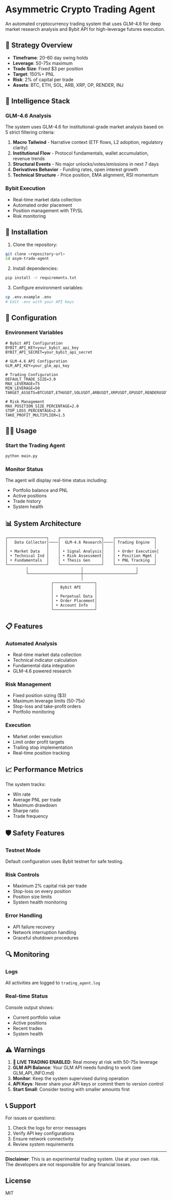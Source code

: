 # Asymmetric Crypto Trading Agent

An automated cryptocurrency trading system that uses GLM-4.6 for deep market research analysis and Bybit API for high-leverage futures execution.

## 🎯 Strategy Overview

- **Timeframe**: 20-60 day swing holds
- **Leverage**: 50-75x maximum
- **Trade Size**: Fixed $3 per position
- **Target**: 150%+ PNL
- **Risk**: 2% of capital per trade
- **Assets**: BTC, ETH, SOL, ARB, XRP, OP, RENDER, INJ

## 🧠 Intelligence Stack

### GLM-4.6 Analysis
The system uses GLM-4.6 for institutional-grade market analysis based on 5 strict filtering criteria:

1. **Macro Tailwind** - Narrative context (ETF flows, L2 adoption, regulatory clarity)
2. **Institutional Flow** - Protocol fundamentals, wallet accumulation, revenue trends
3. **Structural Events** - No major unlocks/votes/emissions in next 7 days
4. **Derivatives Behavior** - Funding rates, open interest growth
5. **Technical Structure** - Price position, EMA alignment, RSI momentum

### Bybit Execution
- Real-time market data collection
- Automated order placement
- Position management with TP/SL
- Risk monitoring

## 🚀 Installation

1. Clone the repository:
```bash
git clone <repository-url>
cd asym-trade-agent
```

2. Install dependencies:
```bash
pip install -r requirements.txt
```

3. Configure environment variables:
```bash
cp .env.example .env
# Edit .env with your API keys
```

## 🔧 Configuration

### Environment Variables
```env
# Bybit API Configuration
BYBIT_API_KEY=your_bybit_api_key
BYBIT_API_SECRET=your_bybit_api_secret

# GLM-4.6 API Configuration
GLM_API_KEY=your_glm_api_key

# Trading Configuration
DEFAULT_TRADE_SIZE=3.0
MAX_LEVERAGE=75
MIN_LEVERAGE=50
TARGET_ASSETS=BTCUSDT,ETHUSDT,SOLUSDT,ARBUSDT,XRPUSDT,OPUSDT,RENDERUSDT,INJUSDT

# Risk Management
MAX_POSITION_SIZE_PERCENTAGE=2.0
STOP_LOSS_PERCENTAGE=2.0
TAKE_PROFIT_MULTIPLIER=1.5
```

## 🏃‍♂️ Usage

### Start the Trading Agent
```bash
python main.py
```

### Monitor Status
The agent will display real-time status including:
- Portfolio balance and PNL
- Active positions
- Trade history
- System health

## 📊 System Architecture

```
┌─────────────────┐    ┌──────────────────┐    ┌─────────────────┐
│   Data Collector│────│  GLM-4.6 Research│────│ Trading Engine  │
│                 │    │                  │    │                 │
│ • Market Data   │    │ • Signal Analysis│    │ • Order Execution│
│ • Technical Ind │    │ • Risk Assessment│    │ • Position Mgmt │
│ • Fundamentals  │    │ • Thesis Gen     │    │ • PNL Tracking  │
└─────────────────┘    └──────────────────┘    └─────────────────┘
         │                       │                       │
         └───────────────────────┼───────────────────────┘
                                 │
                    ┌──────────────────┐
                    │   Bybit API      │
                    │                  │
                    │ • Perpetual Data │
                    │ • Order Placement│
                    │ • Account Info   │
                    └──────────────────┘
```

## 📋 Features

### Automated Analysis
- Real-time market data collection
- Technical indicator calculation
- Fundamental data integration
- GLM-4.6 powered research

### Risk Management
- Fixed position sizing ($3)
- Maximum leverage limits (50-75x)
- Stop-loss and take-profit orders
- Portfolio monitoring

### Execution
- Market order execution
- Limit order profit targets
- Trailing stop implementation
- Real-time position tracking

## 📈 Performance Metrics

The system tracks:
- Win rate
- Average PNL per trade
- Maximum drawdown
- Sharpe ratio
- Trade frequency

## 🛡️ Safety Features

### Testnet Mode
Default configuration uses Bybit testnet for safe testing.

### Risk Controls
- Maximum 2% capital risk per trade
- Stop-loss on every position
- Position size limits
- System health monitoring

### Error Handling
- API failure recovery
- Network interruption handling
- Graceful shutdown procedures

## 🔍 Monitoring

### Logs
All activities are logged to `trading_agent.log`

### Real-time Status
Console output shows:
- Current portfolio value
- Active positions
- Recent trades
- System health

## ⚠️ Warnings

1. **🔴 LIVE TRADING ENABLED**: Real money at risk with 50-75x leverage
2. **GLM API Balance**: Your GLM API needs funding to work (see GLM_API_INFO.md)
3. **Monitor**: Keep the system supervised during operation
4. **API Keys**: Never share your API keys or commit them to version control
5. **Start Small**: Consider testing with smaller amounts first

## 📞 Support

For issues or questions:
1. Check the logs for error messages
2. Verify API key configurations
3. Ensure network connectivity
4. Review system requirements

---

**Disclaimer**: This is an experimental trading system. Use at your own risk. The developers are not responsible for any financial losses.

## License

MIT